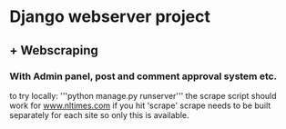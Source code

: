 # Django webserver project
## + Webscraping
### With Admin panel, post and comment approval system etc.


to try locally:
'''python manage.py runserver'''
the scrape script should work for www.nltimes.com if you hit 'scrape'
scrape needs to be built separately for each site so only this is available.
